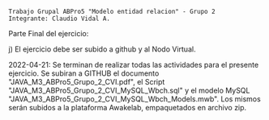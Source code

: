 	Trabajo Grupal ABPro5 "Modelo entidad relacion" - Grupo 2
	Integrante: Claudio Vidal A.

Parte Final del ejercicio:

 j) El ejercicio debe ser subido a github y al Nodo Virtual.

 2022-04-21:
 Se terminan de realizar todas las actividades para el presente ejercicio.
 Se subiran a GITHUB el documento "JAVA_M3_ABPro5_Grupo_2_CVI.pdf", el Script "JAVA_M3_ABPro5_Grupo_2_CVI_MySQL_Wbch.sql" y el modelo MySQL "JAVA_M3_ABPro5_Grupo_2_CVI_MySQL_Wbch_Models.mwb".
 Los mismos serán subidos a la plataforma Awakelab, empaquetados en archivo zip.

